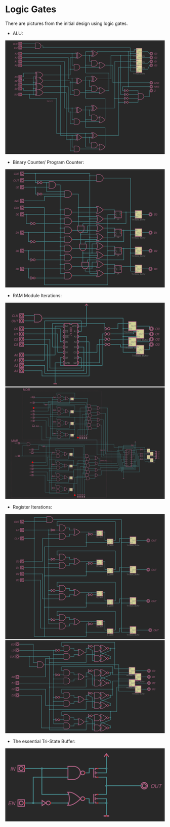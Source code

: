 # Logic Gates 

There are pictures from the initial design using logic gates.

- ALU:

![Github Image](ALU.png)

- Binary Counter/ Program Counter:

![Github Image](Binary_Counter.png)

- RAM Module Iterations:

![Github Image](RAM_First_Iteration.png)
![Github Image](RAM_MAR_MDR.png)

- Register Iterations:

![Github Image](Register_V1.png)
![Github Image](Register_V2.png)

- The essential Tri-State Buffer:

![Github Image](Tri_State_Buffer.png)
